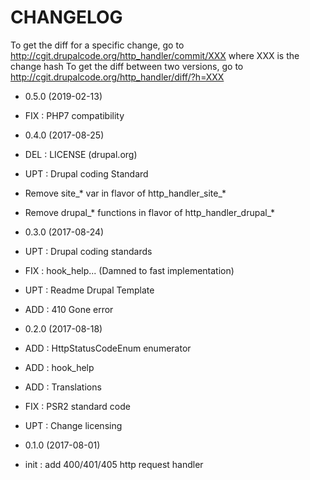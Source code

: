 # CHANGELOG

To get the diff for a specific change, go to 
http://cgit.drupalcode.org/http_handler/commit/XXX 
where XXX is the change hash
To get the diff between two versions, go to 
http://cgit.drupalcode.org/http_handler/diff/?h=XXX

 * 0.5.0 (2019-02-13)

  * FIX : PHP7 compatibility

 * 0.4.0 (2017-08-25)

  * DEL : LICENSE (drupal.org)
  * UPT : Drupal coding Standard

   * Remove site_* var in flavor of http_handler_site_*
   * Remove drupal_* functions in flavor of http_handler_drupal_*

 * 0.3.0 (2017-08-24)

  * UPT : Drupal coding standards
  * FIX : hook_help... (Damned to fast implementation)
  * UPT : Readme Drupal Template
  * ADD : 410 Gone error

 * 0.2.0 (2017-08-18)

  * ADD : HttpStatusCodeEnum enumerator
  * ADD : hook_help
  * ADD : Translations
  * FIX : PSR2 standard code
  * UPT : Change licensing

 * 0.1.0 (2017-08-01)

  * init : add 400/401/405 http request handler
